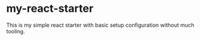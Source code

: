 # my-react-starter
This is my simple react starter with basic setup configuration without much tooling.
